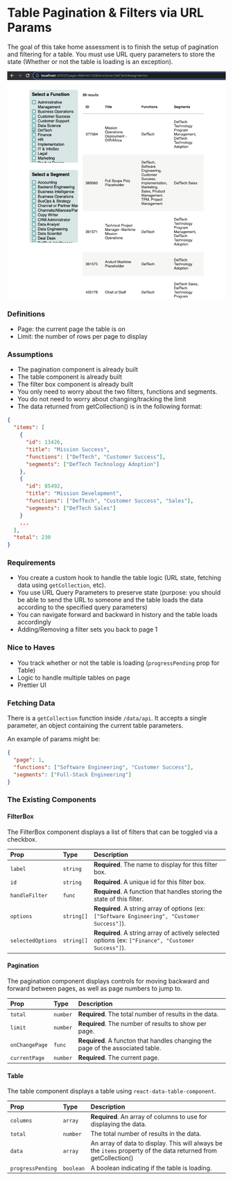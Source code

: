 # Table Pagination & Filters via URL Params

The goal of this take home assessment is to finish the setup of pagination and filtering for a table. You must use URL query parameters to store the state (Whether or not the table is loading is an exception).

![example of project running](public/example.png)

### Definitions
- Page: the current page the table is on
- Limit: the number of rows per page to display

### Assumptions
- The pagination component is already built
- The table component is already built
- The filter box component is already built
- You only need to worry about the two filters, functions and segments.
- You do not need to worry about changing/tracking the limit
- The data returned from getCollection() is in the following format:

```json
{
  "items": [
    {
      "id": 13426,
      "title": "Mission Success",
      "functions": ["DefTech", "Customer Success"],
      "segments": ["DefTech Technology Adoption"]
    },
    {
      "id": 85492,
      "title": "Mission Development",
      "functions": ["DefTech", "Customer Success", "Sales"],
      "segments": ["DefTech Sales"]
    }
    ...
  ],
  "total": 230
}
```

### Requirements

- You create a custom hook to handle the table logic (URL state, fetching data using `getCollection`, etc).
- You use URL Query Parameters to preserve state (purpose: you should be able to send the URL to someone and the table loads the data according to the specified query parameters)
- You can navigate forward and backward in history and the table loads accordingly
- Adding/Removing a filter sets you back to page 1

### Nice to Haves

- You track whether or not the table is loading (`progressPending` prop for Table)
- Logic to handle multiple tables on page
- Prettier UI

### Fetching Data

There is a `getCollection` function inside `/data/api`. It accepts a single parameter, an object containing the current table parameters.

An example of params might be:

```json
{
  "page": 1,
  "functions": ["Software Engineering", "Customer Success"],
  "segments": ["Full-Stack Engineering"]
}
```

### The Existing Components

#### FilterBox

The FilterBox component displays a list of filters that can be toggled via a checkbox.

| Prop              | Type       | Description                                                                                        |
| :---------------- | :--------- | :------------------------------------------------------------------------------------------------- |
| `label`           | `string`   | **Required**. The name to display for this filter box.                                             |
| `id`              | `string`   | **Required**. A unique id for this filter box.                                                     |
| `handleFilter`    | `func`     | **Required**. A function that handles storing the state of this filter.                            |
| `options`         | `string[]` | **Required**. A string array of options (ex: `["Software Engineering", "Customer Success"]`).      |
| `selectedOptions` | `string[]` | **Required**. A string array of actively selected options (ex: `["Finance", "Customer Success"]`). |

#### Pagination

The pagination component displays controls for moving backward and forward between pages, as well as page numbers to jump to.

| Prop           | Type     | Description                                                                     |
| :------------- | :------- | :------------------------------------------------------------------------------ |
| `total`        | `number` | **Required**. The total number of results in the data.                          |
| `limit`        | `number` | **Required**. The number of results to show per page.                           |
| `onChangePage` | `func`   | **Required**. A functon that handles changing the page of the associated table. |
| `currentPage`  | `number` | **Required**. The current page.                                                 |

#### Table

The table component displays a table using `react-data-table-component`.

| Prop              | Type      | Description                                                                                                     |
| :---------------- | :-------- | :-------------------------------------------------------------------------------------------------------------- |
| `columns`         | `array`   | **Required**. An array of columns to use for displaying the data.                                               |
| `total`           | `number`  | The total number of results in the data.                                                                        |
| `data`            | `array`   | An array of data to display. This will always be the `items` property of the data returned from getCollection() |
| `progressPending` | `boolean` | A boolean indicating if the table is loading.                                                                   |
